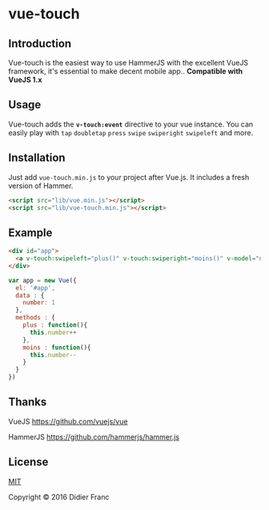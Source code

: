 # vue-touch


## Introduction

Vue-touch is the easiest way to use HammerJS with the excellent VueJS framework, it's essential to make decent mobile app.. **Compatible with VueJS 1.x**


## Usage
Vue-touch adds the **`v-touch:event`** directive to your vue instance. You can easily play with `tap` `doubletap` `press` `swipe` `swiperight` `swipeleft` and more.

## Installation
Just add `vue-touch.min.js` to your project after Vue.js. It includes a fresh version of Hammer.

```html
<script src="lib/vue.min.js"></script>
<script src="lib/vue-touch.min.js"></script>
```


## Example
```html
<div id="app">
  <a v-touch:swipeleft="plus()" v-touch:swiperight="moins()" v-model="number">{{ number }}</a>
</div>
```


```javascript
var app = new Vue({
  el: '#app',
  data : {
    number: 1
  },
  methods : {
    plus : function(){
      this.number++
    },
    moins : function(){
      this.number--
    }
  }
})
```

## Thanks

VueJS https://github.com/vuejs/vue

HammerJS https://github.com/hammerjs/hammer.js

## License

[MIT](http://opensource.org/licenses/MIT)

Copyright © 2016 Didier Franc
